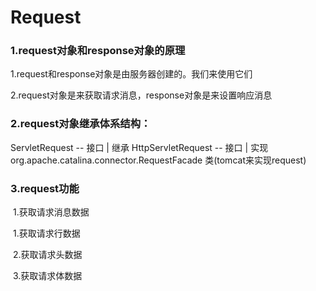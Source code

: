 # Request

### 1.request对象和response对象的原理

1.request和response对象是由服务器创建的。我们来使用它们

2.request对象是来获取请求消息，response对象是来设置响应消息

### 2.request对象继承体系结构：	

ServletRequest		--	接口
	|	继承
HttpServletRequest	-- 接口
	|	实现
org.apache.catalina.connector.RequestFacade 类(tomcat来实现request)

### 3.request功能

​	1.获取请求消息数据

​		1.获取请求行数据

​		2.获取请求头数据

​		3.获取请求体数据